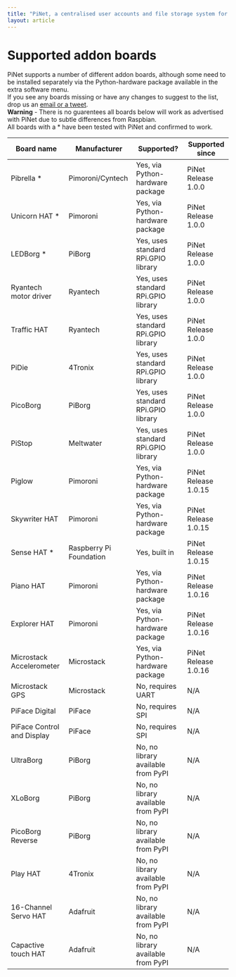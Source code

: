 ```yaml
---
title: "PiNet, a centralised user accounts and file storage system for a Raspberry Pi classroom."
layout: article
---
```

Supported addon boards
=====
PiNet supports a number of different addon boards, although some need to be installed separately via the Python-hardware package available in the extra software menu.   
If you see any boards missing or have any changes to suggest to the list, drop us an [email or a tweet](../support.html).   
**Warning** - There is no guarentees all boards below will work as advertised with PiNet due to subtle differences from Raspbian.   
All boards with a * have been tested with PiNet and confirmed to work.   
      
| Board name  | Manufacturer | Supported? | Supported since |    
| ------------- | ------------- | ------------- | ------------- |     
| Pibrella *  | Pimoroni/Cyntech  | Yes, via Python-hardware package | PiNet Release 1.0.0 |  
| Unicorn HAT * | Pimoroni  | Yes, via Python-hardware package | PiNet Release 1.0.0 | 
| LEDBorg * | PiBorg  | Yes, uses standard RPi.GPIO library | PiNet Release 1.0.0 | 
| Ryantech motor driver  | Ryantech  | Yes, uses standard RPi.GPIO library | PiNet Release 1.0.0 | 
| Traffic HAT  | Ryantech  | Yes, uses standard RPi.GPIO library | PiNet Release 1.0.0 | 
| PiDie  | 4Tronix  | Yes, uses standard RPi.GPIO library | PiNet Release 1.0.0 | 
| PicoBorg  | PiBorg  | Yes, uses standard RPi.GPIO library | PiNet Release 1.0.0 | 
| PiStop  | Meltwater  | Yes, uses standard RPi.GPIO library | PiNet Release 1.0.0 | 
| Piglow   | Pimoroni  | Yes, via Python-hardware package | PiNet Release 1.0.15 |  
| Skywriter HAT  | Pimoroni  | Yes, via Python-hardware package | PiNet Release 1.0.15 | 
| Sense HAT * | Raspberry Pi Foundation  | Yes, built in | PiNet Release 1.0.15 | 
| Piano HAT  | Pimoroni  | Yes, via Python-hardware package | PiNet Release 1.0.16 | 
| Explorer HAT  | Pimoroni  | Yes, via Python-hardware package | PiNet Release 1.0.16 | 
| Microstack Accelerometer  | Microstack  | Yes, via Python-hardware package | PiNet Release 1.0.16 | 
| Microstack GPS  | Microstack  | No, requires UART | N/A | 
| PiFace Digital  | PiFace  | No, requires SPI | N/A | 
| PiFace Control and Display  | PiFace  | No, requires SPI | N/A | 
| UltraBorg  | PiBorg  | No, no library available from PyPI | N/A | 
| XLoBorg  | PiBorg  | No, no library available from PyPI | N/A | 
| PicoBorg Reverse  | PiBorg  | No, no library available from PyPI | N/A | 
| Play HAT  | 4Tronix  | No, no library available from PyPI | N/A | 
| 16-Channel Servo HAT  | Adafruit  | No, no library available from PyPI | N/A | 
| Capactive touch HAT | Adafruit  | No, no library available from PyPI | N/A | 
    
